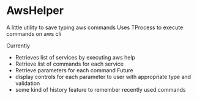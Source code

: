 # AwsHelper
A little utility to save typing aws commands
Uses TProcess to execute commands on aws cli

Currently
- Retrieves list of services by executing aws help
- Retrieve list of commands for each service
- Retrieve parameters for each command
Future
- display controls for each parameter to user with appropriate type and validation
- some kind of history feature to remember recently used commands
